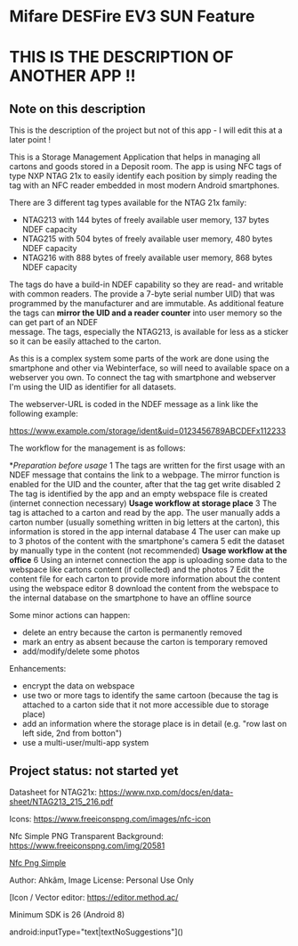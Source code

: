 # Mifare DESFire EV3 SUN Feature







# THIS IS THE DESCRIPTION OF ANOTHER APP !!

## Note on this description

This is the description of the project but not of this app - I will edit this at a later point !


This is a Storage Management Application that helps in managing all cartons and goods stored in a Deposit room. 
The app is using NFC tags of type NXP NTAG 21x to easily identify each position by simply reading the tag with 
an NFC reader embedded in most modern Android smartphones.

There are 3 different tag types available for the NTAG 21x family:
- NTAG213 with 144 bytes of freely available user memory, 137 bytes NDEF capacity
- NTAG215 with 504 bytes of freely available user memory, 480 bytes NDEF capacity
- NTAG216 with 888 bytes of freely available user memory, 868 bytes NDEF capacity

The tags do have a build-in NDEF capability so they are read- and writable with common readers. The provide 
a 7-byte serial number UID) that was programmed by the  manufacturer and are immutable. As additional 
feature the tags can **mirror the UID and a reader counter** into user memory so the can get part of an NDEF   
message. The tags, especially the NTAG213, is available for less as a sticker so it can be easily attached 
to the carton.

As this is a complex system some parts of the work are done using the smartphone and other via Webinterface, 
so will need to available space on a webserver you own. To connect the tag with smartphone and webserver  
I'm using the UID as identifier for all datasets. 

The webserver-URL is coded in the NDEF message as a link like the following example:

https://www.example.com/storage/ident&uid=0123456789ABCDEFx112233

The workflow for the management is as follows:

**Preparation before usage*
1 The tags are written for the first usage with an NDEF message that contains the link to a webpage. The mirror 
function is enabled for the UID and the counter, after that the tag get write disabled
2 The tag is identified by the app and an empty webspace file is created (internet connection necessary)
**Usage workflow at storage place**
3 The tag is attached to a carton and read by the app. The user manually adds a carton number (usually something 
written in big letters at the carton), this information is stored in the app internal database
4 The user can make up to 3 photos of the content with the smartphone's camera
5 edit the dataset by manually type in the content (not recommended)
**Usage workflow at the office**
6 Using an internet connection the app is uploading some data to the webspace like cartons content (if collected) 
and the photos
7 Edit the content file for each carton to provide more information about the content using the webspace editor
8 download the content from the webspace to the internal database on the smartphone to have an offline source

Some minor actions can happen: 
- delete an entry because the carton is permanently removed
- mark an entry as absent because the carton is temporary removed
- add/modify/delete some photos

Enhancements:
- encrypt the data on webspace
- use two or more tags to identify the same cartoon (because the tag is attached to a carton side that it not more 
accessible due to storage place)
- add an information where the storage place is in detail (e.g. "row last on left side, 2nd from botton")
- use a multi-user/multi-app system

## Project status: not started yet

Datasheet for NTAG21x: https://www.nxp.com/docs/en/data-sheet/NTAG213_215_216.pdf

Icons: https://www.freeiconspng.com/images/nfc-icon

Nfc Simple PNG Transparent Background: https://www.freeiconspng.com/img/20581

<a href="https://www.freeiconspng.com/img/20581">Nfc Png Simple</a>

Author: Ahkâm, Image License: Personal Use Only

[Icon / Vector editor: https://editor.method.ac/

Minimum SDK is 26 (Android 8)

android:inputType="text|textNoSuggestions"]()